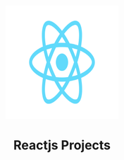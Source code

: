 <div align="center">
 <img style="height:256px; width:256px;" src="./logo.svg"></>
</>

# Reactjs Projects
